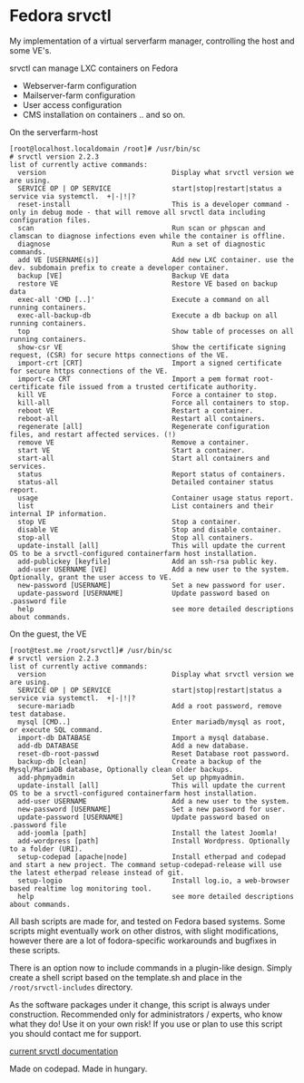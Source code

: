 Fedora srvctl
==============

My implementation of a virtual serverfarm manager, controlling the host and some VE's.

srvctl can manage LXC containers on Fedora
- Webserver-farm configuration
- Mailserver-farm configuration
- User access configuration
- CMS installation on containers
.. and so on.

On the serverfarm-host
```
[root@localhost.localdomain /root]# /usr/bin/sc 
# srvctl version 2.2.3
list of currently active commands:
  version                               Display what srvctl version we are using.       
  SERVICE OP | OP SERVICE               start|stop|restart|status a service via systemctl.  +|-|!|?
  reset-install                         This is a developer command - only in debug mode - that will remove all srvctl data including configuration files.
  scan                                  Run scan or phpscan and clamscan to diagnose infections even while the container is offline.
  diagnose                              Run a set of diagnostic commands.               
  add VE [USERNAME(s)]                  Add new LXC container. use the dev. subdomain prefix to create a developer container. 
  backup [VE]                           Backup VE data                                  
  restore VE                            Restore VE based on backup data                 
  exec-all 'CMD [..]'                   Execute a command on all running containers.    
  exec-all-backup-db                    Execute a db backup on all running containers.  
  top                                   Show table of processes on all running containers.
  show-csr VE                           Show the certificate signing request, (CSR) for secure https connections of the VE.
  import-crt [CRT]                      Import a signed certificate for secure https connections of the VE.
  import-ca CRT                         Import a pem format root-certificate file issued from a trusted certificate authority.
  kill VE                               Force a container to stop.                      
  kill-all                              Force all containers to stop.                   
  reboot VE                             Restart a container.                            
  reboot-all                            Restart all containers.                         
  regenerate [all]                      Regenerate configuration files, and restart affected services. (!)
  remove VE                             Remove a container.                             
  start VE                              Start a container.                              
  start-all                             Start all containers and services.              
  status                                Report status of containers.                    
  status-all                            Detailed container status report.               
  usage                                 Container usage status report.                  
  list                                  List containers and their internal IP information.
  stop VE                               Stop a container.                               
  disable VE                            Stop and disable container.                     
  stop-all                              Stop all containers.                            
  update-install [all]                  This will update the current OS to be a srvctl-configured containerfarm host installation.
  add-publickey [keyfile]               Add an ssh-rsa public key.                      
  add-user USERNAME [VE]                Add a new user to the system. Optionally, grant the user access to VE.
  new-password [USERNAME]               Set a new password for user.                    
  update-password [USERNAME]            Update password based on .password file         
  help                                  see more detailed descriptions about commands.  

```

On the guest, the VE
```
[root@test.me /root/srvctl]# /usr/bin/sc
# srvctl version 2.2.3
list of currently active commands:
  version                               Display what srvctl version we are using.       
  SERVICE OP | OP SERVICE               start|stop|restart|status a service via systemctl.  +|-|!|?
  secure-mariadb                        Add a root password, remove test database.      
  mysql [CMD..]                         Enter mariadb/mysql as root, or execute SQL command.
  import-db DATABASE                    Import a mysql database.                        
  add-db DATABASE                       Add a new database.                             
  reset-db-root-passwd                  Reset Database root password.                   
  backup-db [clean]                     Create a backup of the Mysql/MariaDB database, Optionally clean older backups.
  add-phpmyadmin                        Set up phpmyadmin.                              
  update-install [all]                  This will update the current OS to be a srvctl-configured containerfarm host installation.
  add-user USERNAME                     Add a new user to the system.                   
  new-password [USERNAME]               Set a new password for user.                    
  update-password [USERNAME]            Update password based on .password file         
  add-joomla [path]                     Install the latest Joomla!                      
  add-wordpress [path]                  Install Wordpress. Optionally to a folder (URI).
  setup-codepad [apache|node]           Install etherpad and codepad and start a new project. The command setup-codepad-release will use the latest etherpad release instead of git.
  setup-logio                           Install log.io, a web-browser based realtime log monitoring tool.                       
  help                                  see more detailed descriptions about commands.  

```

All bash scripts are made for, and tested on Fedora based systems. Some scripts might eventually work on other distros, with slight modifications, however there are a lot of fodora-specific workarounds and bugfixes in these scripts.

There is an option now to include commands in a plugin-like design. 
Simply create a shell script based on the template.sh and place in the ```/root/srvctl-includes``` directory.

As the software packages under it change, this script is always under construction.
Recommended only for administrators / experts, who know what they do! Use it on your own risk!
If you use or plan to use this script you should contact me for support.

[current srvctl documentation](http://srvctl.d250.hu/)

Made on codepad. Made in hungary.
    


